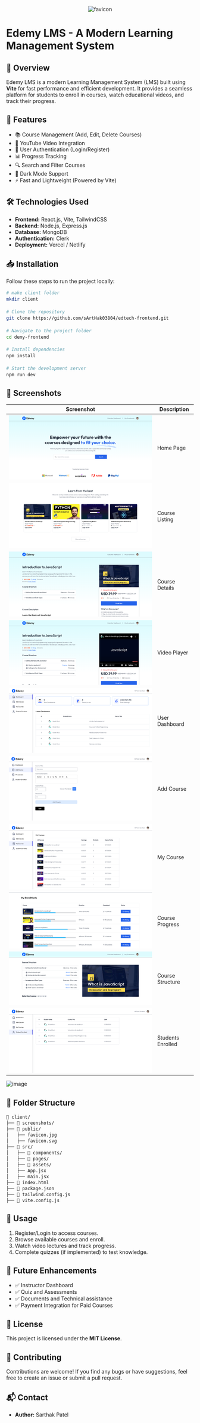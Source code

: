 <div align="center">
  
![favicon](https://github.com/user-attachments/assets/ba86af86-a98e-4842-9cc4-5871c5ef234b)

</div>

# Edemy LMS - A Modern Learning Management System



## 📌 Overview
Edemy LMS is a modern Learning Management System (LMS) built using **Vite** for fast performance and efficient development. It provides a seamless platform for students to enroll in courses, watch educational videos, and track their progress.

## 🚀 Features
- 📚 Course Management (Add, Edit, Delete Courses)
- 🎥 YouTube Video Integration
- 👤 User Authentication (Login/Register)
- 📊 Progress Tracking
- 🔍 Search and Filter Courses
- 🌙 Dark Mode Support
- ⚡ Fast and Lightweight (Powered by Vite)

## 🛠️ Technologies Used
- **Frontend:** React.js, Vite, TailwindCSS
- **Backend:** Node.js, Express.js
- **Database:** MongoDB
- **Authentication:** Clerk
- **Deployment:** Vercel / Netlify

## 📥 Installation
Follow these steps to run the project locally:

```bash
# make client folder
mkdir client

# Clone the repository
git clone https://github.com/sArtHak03804/edtech-frontend.git

# Navigate to the project folder
cd demy-frontend

# Install dependencies
npm install

# Start the development server
npm run dev
```




## 📸 Screenshots
| Screenshot | Description |
|------------|------------|
| ![image](screenshots/Homepage.png) | Home Page |
| ![image](screenshots/CourseListing.png) | Course Listing |
| ![image](screenshots/CourseDetails.png) | Course Details |
| ![image](screenshots/Videoplayer.png) | Video Player |
| ![image](screenshots/Userdashbord.png) | User Dashboard |
| ![image](screenshots/Addcourse.png) | Add Course |
| ![image](screenshots/Mycourse.png) | My Course |
| ![image](screenshots/Courseprogress.png) | Course Progress |
| ![image](screenshots/CourseStructure.png) | Course Structure |
| ![image](screenshots/Studentsenrolled.png) | Students Enrolled |



![image](https://github.com/user-attachments/assets/ad65cf6d-bf8f-43c4-b735-64b767cc984e)



## 📌 Folder Structure
```
📂 client/
├── 📁 screenshots/
├── 📁 public/
│   ├── favicon.jpg
│   ├── favicon.svg
├── 📁 src/
│   ├── 📁 components/
│   ├── 📁 pages/
│   ├── 📁 assets/
│   ├── App.jsx
│   ├── main.jsx
├── 📄 index.html
├── 📄 package.json
├── 📄 tailwind.config.js
├── 📄 vite.config.js
```

## 📖 Usage
1. Register/Login to access courses.
2. Browse available courses and enroll.
3. Watch video lectures and track progress.
4. Complete quizzes (if implemented) to test knowledge.

## 🎯 Future Enhancements
- ✅ Instructor Dashboard
- ✅ Quiz and Assessments
- ✅ Documents  and Technical assistance 
- ✅ Payment Integration for Paid Courses
## 📜 License
This project is licensed under the **MIT License**.

## 🤝 Contributing
Contributions are welcome! If you find any bugs or have suggestions, feel free to create an issue or submit a pull request.

## 📬 Contact
- **Author:** Sarthak Patel
